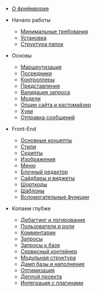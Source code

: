* [О фреймворке](ru//)

* Начало работы
    * [Минимальные требования](ru/getting-started/requirements.md)
    * [Установка](ru/getting-started/installation.md)
    * [Структура папок](ru/getting-started/folder-structure.md)

* Основы
    * [Маршрутизация](ru/basics/routing.md)
    * [Посредники](ru/basics/middleware.md)
    * [Контроллеры](ru/basics/controllers.md)
    * [Представления](ru/basics/views.md)
    * [Валидация запроса](ru/basics/request.md)
    * [Модели](ru/basics/models.md)
    * [Опции сайта и кастомайзер](ru/basics/customizer.md)
    * [Хуки](ru/basics/hooks.md)
    * [Отправка сообщений](ru/basics/mailable.md)

* Front-End
    * [Основные концепты](ru/front/basic.md)
    * [Стили](ru/front/styles.md)
    * [Скрипты](ru/front/styles.md)
    * [Изображения](ru/front/images.md)
    * [Меню](ru/basics/menus.md)
    * [Блочный редактор](ru/advanced/blocks.md)
    * [Сайдбары и виджеты](ru/advanced/widgets.md)
    * [Шорткоды](ru/advanced/shortcodes.md)
    * [Шаблоны](ru/advanced/templates.md)
    * [Вспомогательные функции](ru/front/helpers.md)

* Копаем глубже
    * [Дебаггинг и логирование](ru/advanced/debug.md)
    * [Пользователи и роли](ru/advanced/users.md)
    * [Комментарии](ru/advanced/comments.md)
    * [Запросы](ru/advanced/queries.md)
    * [Запросы к базе](ru/advanced/db.md)
    * [Сервисный контейнер](ru/advanced/container.md)
    * [Модульная структура](ru/advanced/modular.md)
    * [Дамп базы и наполнение](ru/advanced/db.md)
    * [Оптимизация](ru/advanced/optimization.md)
    * [Деплой проекта](ru/advanced/deployment.md)
    * [Интеграция с плагинами](ru/advanced/integration.md)
